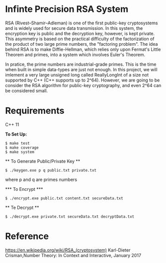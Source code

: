 # Infinte Precision RSA System 
RSA (Rivest–Shamir–Adleman) is one of the first public-key cryptosystems and is widely used for secure data transmission. In this system, the encryption key is public and the decryption key, however, is kept private. This asymmetry is based on the practical difficulty of the factorization of the product of two large prime numbers, the "factoring problem". The idea behind RSA is to make Diffie-Hellman, which relies only upon Fermat's Little Theorem and primes, into a system which involves Euler's Theorem. 

In pratice, the prime numbers are industrial-grade primes. This is the time when built in simple data-types are just not enough. In this project, we will imlement a very large unsigned long called ReallyLongInt of a size not supported by C++ (C++ supports up to 2^64). However, we are going to be consider the RSA algorithm for public-key cryptography, and even 2^64 can be considered small.  

# Requirements
C++ 11

**To Set Up:**
```
$ make test
$ make coverage
$ make system
```

** To Generate Public/Private Key **
```
$ ./keygen.exe p q public.txt private.txt
```
where p and q are primes numbers

*** To Encrypt ***
```
$ ./encrypt.exe public.txt content.txt secureData.txt
```

** Te Decrypt **
```
$ ./decrypt.exe private.txt secureData.txt decryptData.txt
```
# Reference 
https://en.wikipedia.org/wiki/RSA_(cryptosystem)
Karl-Dieter Crisman,Number Theory: In Context and Interactive, January 2017
